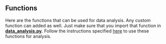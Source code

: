 ## Functions

Here are the functions that can be used for data analysis. Any custom function can added as well. Just make sure that you import that function in [**data_analysis.py**](https://github.com/uday2607/CSB-SCLC/blob/master/Additional_Codes/BioData-Analysis/data_analysis.py). Follow the instructions specified [here](https://github.com/uday2607/CSB-SCLC/blob/master/Additional_Codes/BioData-Analysis/README.md) to use these functions for analysis.
